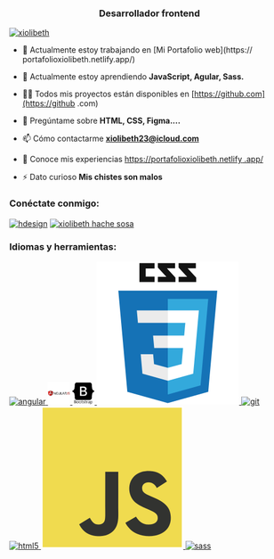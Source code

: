 <h3 align="center">Desarrollador frontend</h3>

<p align="left"> <a href="https://github.com/ryo-ma/github-profile-tropic"><img src="https: //github-profile-tropico.vercel.app/?username=xiolibeth" alt="xiolibeth" /></a> </p>

- 🔭 Actualmente estoy trabajando en [Mi Portafolio web](https:// portafolioxiolibeth.netlify.app/)

- 🌱 Actualmente estoy aprendiendo **JavaScript, Agular, Sass.**

- 👨‍💻 Todos mis proyectos están disponibles en [https://github.com](https://github .com)

- 💬 Pregúntame sobre **HTML, CSS, Figma....**

- 📫 Cómo contactarme **xiolibeth23@icloud.com**

- 📄 Conoce mis experiencias [https://portafolioxiolibeth.netlify .app/](https://portafolioxiolibeth.netlify.app/)

- ⚡ Dato curioso **Mis chistes son malos**

<h3 align="left">Conéctate conmigo:</h3>
<p align="left ">
<a href="https://dev.to/hdesign" target="blank"><img align="center" src="https://raw.githubusercontent.com/rahuldkjain/github-profile-readme -generator/master/src/images/icons/Social/devto.svg" alt="hdesign" height="30px" width="40px" /></a>
<a href="https://linkedin.com /in/xiolibeth hache sosa" target="blank"><img align="center" src="https://raw.githubusercontent.com/rahuldkjain/github-profile-readme-generator/master/src/images/icons /Social/linked-in-alt.svg" alt="xiolibeth hache sosa" height="30px" width="40px" /></a>
</p>

<h3 align="left">Idiomas y herramientas: </h3>
<p align="left"> <a href="https://angular.io" target="_blank" rel="noreferrer"> <img src="https://angular.io/assets/images/logos /angular/angular.svg" alt="angular" width="40px" height="40px"/> </a> <a href="https://angular.io" target="_blank" rel="noreferrer "> <img src="https://raw.githubusercontent.com/devicons/devicon/master/icons/angularjs/angularjs-original-wordmark.svg" alt="angularjs" width="40px" height="40px" /> </a> <a href="https://getbootstrap.com" target="_blank" rel="noreferrer"> <img src="https://raw.githubusercontent.com/devicons/devicon/master /icons/bootstrap/bootstrap-plain-wordmark.svg" alt="bootstrap" width="40px" height="40px"/> </a> <a href="https://www.w3schools.com/css /" target="_blank" rel="noreferrer"> <img src="https://raw.githubusercontent.com/devicons/devicon/master/icons/css3/css3-original-wordmark.svg" alt="css3 " ancho="40px" alto="40px"/> </a> <a href="https://git-scm.com/" target="_blank" rel="noreferrer"> <img src="https ://www.vectorlogo.zone/logos/git-scm/git-scm-icon.svg" alt="git" width="40px" height="40px"/> </a> <a href="https ://www.w3.org/html/" target="_blank" rel="noreferrer"> <img src="https://raw.githubusercontent.com/devicons/devicon/master/icons/html5/html5- original-wordmark.svg" alt="html5" width="40px" height="40"/> </a> <a href="https://developer.mozilla.org/en-US/docs/Web/ JavaScript" target="_blank" rel="noreferrer"> <img src="https://raw.githubusercontent.com/devicons/devicon/master/icons/javascript/javascript-original.svg" alt="javascript" ancho ="40px" altura="40"/> </a> <a href="https://sass-lang.com" target="_blank" rel="noreferrer"> <img src="https:// raw.githubusercontent.com/devicons/devicon/master/icons/sass/sass-original.svg" alt="sass" width="40px" height="40px"/> </a> </p>

